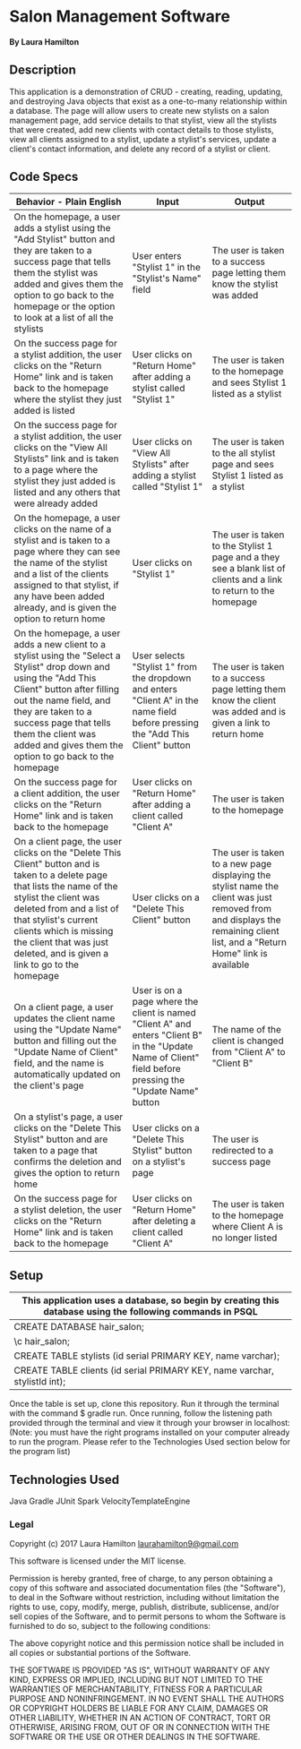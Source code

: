 # Salon Management Software

#### By Laura Hamilton

## Description

This application is a demonstration of CRUD - creating, reading, updating, and destroying Java objects that exist as a one-to-many relationship within a database. The page will allow users to create new stylists on a salon management page, add service details to that stylist, view all the stylists that were created, add new clients with contact details to those stylists, view all clients assigned to a stylist, update a stylist's services, update a client's contact information, and delete any record of a stylist or client.

## Code Specs

|Behavior - Plain English|Input|Output|
|---|---|---|
|On the homepage, a user adds a stylist using the "Add Stylist" button and they are taken to a success page that tells them the stylist was added and gives them the option to go back to the homepage or the option to look at a list of all the stylists|User enters "Stylist 1" in the "Stylist's Name" field|The user is taken to a success page letting them know the stylist was added|
|On the success page for a stylist addition, the user clicks on the "Return Home" link and is taken back to the homepage where the stylist they just added is listed|User clicks on "Return Home" after adding a stylist called "Stylist 1"|The user is taken to the homepage and sees Stylist 1 listed as a stylist|
|On the success page for a stylist addition, the user clicks on the "View All Stylists" link and is taken to a page where the stylist they just added is listed and any others that were already added|User clicks on "View All Stylists" after adding a stylist called "Stylist 1"|The user is taken to the all stylist page and sees Stylist 1 listed as a stylist|
|On the homepage, a user clicks on the name of a stylist and is taken to a page where they can see the name of the stylist and a list of the clients assigned to that stylist, if any have been added already, and is given the option to return home|User clicks on "Stylist 1"|The user is taken to the Stylist 1 page and a they see a blank list of clients and a link to return to the homepage|
|On the homepage, a user adds a new client to a stylist using the "Select a Stylist" drop down and using the "Add This Client" button after filling out the name field, and they are taken to a success page that tells them the client was added and gives them the option to go back to the homepage|User selects "Stylist 1" from the dropdown and enters "Client A" in the name field before pressing the "Add This Client" button|The user is taken to a success page letting them know the client was added and is given a link to return home|
|On the success page for a client addition, the user clicks on the "Return Home" link and is taken back to the homepage|User clicks on "Return Home" after adding a client called "Client A"|The user is taken to the homepage|
|On a client page, the user clicks on the "Delete This Client" button and is taken to a delete page that lists the name of the stylist the client was deleted from and a list of that stylist's current clients which is missing the client that was just deleted, and is given a link to go to the homepage|User clicks on a "Delete This Client" button|The user is taken to a new page displaying the stylist name the client was just removed from and displays the remaining client list, and a "Return Home" link is available|
|On a client page, a user updates the client name using the "Update Name" button and filling out the "Update Name of Client" field, and the name is automatically updated on the client's page|User is on a page where the client is named "Client A" and enters "Client B" in the "Update Name of Client" field before pressing the "Update Name" button|The name of the client is changed from "Client A" to "Client B"|
|On a stylist's page, a user clicks on the "Delete This Stylist" button and are taken to a page that confirms the deletion and gives the option to return home|User clicks on a "Delete This Stylist" button on a stylist's page|The user is redirected to a success page|
|On the success page for a stylist deletion, the user clicks on the "Return Home" link and is taken back to the homepage|User clicks on "Return Home" after deleting a client called "Client A"|The user is taken to the homepage where Client A is no longer listed|


## Setup
|This application uses a database, so begin by creating this database using the following commands in PSQL|
|---|
|CREATE DATABASE hair_salon;|
|\c hair_salon;|
|CREATE TABLE stylists (id serial PRIMARY KEY, name varchar);|
|CREATE TABLE clients (id serial PRIMARY KEY, name varchar, stylistId int);|

Once the table is set up, clone this repository. Run it through the terminal with the command $ gradle run. Once running, follow the listening path provided through the terminal and view it through your browser in localhost:
(Note: you must have the right programs installed on your computer already to run the program. Please refer to the Technologies Used section below for the program list)

## Technologies Used

Java
Gradle
JUnit
Spark
VelocityTemplateEngine

### Legal

Copyright (c) 2017 Laura Hamilton laurahamilton9@gmail.com

This software is licensed under the MIT license.

Permission is hereby granted, free of charge, to any person obtaining a copy
of this software and associated documentation files (the "Software"), to deal
in the Software without restriction, including without limitation the rights
to use, copy, modify, merge, publish, distribute, sublicense, and/or sell
copies of the Software, and to permit persons to whom the Software is
furnished to do so, subject to the following conditions:

The above copyright notice and this permission notice shall be included in
all copies or substantial portions of the Software.

THE SOFTWARE IS PROVIDED "AS IS", WITHOUT WARRANTY OF ANY KIND, EXPRESS OR
IMPLIED, INCLUDING BUT NOT LIMITED TO THE WARRANTIES OF MERCHANTABILITY,
FITNESS FOR A PARTICULAR PURPOSE AND NONINFRINGEMENT. IN NO EVENT SHALL THE
AUTHORS OR COPYRIGHT HOLDERS BE LIABLE FOR ANY CLAIM, DAMAGES OR OTHER
LIABILITY, WHETHER IN AN ACTION OF CONTRACT, TORT OR OTHERWISE, ARISING FROM,
OUT OF OR IN CONNECTION WITH THE SOFTWARE OR THE USE OR OTHER DEALINGS IN
THE SOFTWARE.
